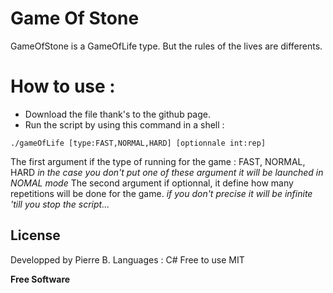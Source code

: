 # Game Of Stone


GameOfStone is a GameOfLife type. But the rules of the lives are differents.
# How to use :
* Download the file thank's to the github page.
* Run the script by using this command in a shell :
```shell
./gameOfLife [type:FAST,NORMAL,HARD] [optionnale int:rep]
```
The first argument if the type of running for the game : FAST, NORMAL, HARD
*in the case you don't put one of these argument it will be launched in NOMAL mode*
The second argument if optionnal, it define how many repetitions will be done for the game.
*if you don't precise it will be infinite 'till you stop the script...*


License
----
Developped by Pierre B.
Languages : C#
Free to use
MIT


**Free Software**
